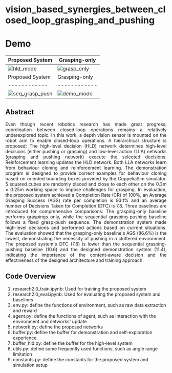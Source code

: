 # vision_based_synergies_between_closed_loop_grasping_and_pushing

**Demo**
=============

| Proposed System | Grasping-only | 
|------------|------------|
| ![hld_mode](https://github.com/user-attachments/assets/184f59b2-2e7d-49b3-9ed3-ed7aa1452aa9)  |  ![grasp_only](https://github.com/user-attachments/assets/145ee714-4abf-4b12-91ed-2e16906f4aa9)
| Proposed System | Grasping-only | 
|------------|------------|
| ![seq_grasp_push](https://github.com/user-attachments/assets/3d98b179-fc25-40b0-a441-6bbc0bf0cb50) |  ![demo_mode](https://github.com/user-attachments/assets/b218c813-fd4a-485b-8dc5-19f99c7e34aa) 

**Abstract** 
---------------
<p align="justify">
Even though recent robotics research has made great progress, coordination between closed-loop operations remains a relatively underexplored topic. In this work, a depth vision sensor is mounted on the robot arm to enable closed-loop operations. A hierarchical structure is proposed: The high-level decision (HLD) network determines high-level decisions (either pushing or grasping) and low-level action (LLA) networks (grasping and pushing network) execute the selected decisions. Reinforcement learning updates the HLD network. Both LLA networks learn from behaviour cloning and reinforcement learning. The demonstration program is designed to provide correct examples for behaviour cloning based on oriented bounding boxes provided by the CoppeliaSim simulator. 5 squared cubes are randomly placed and close to each other on the 0.3m × 0.25m working space to impose challenges for grasping. In evaluation, the proposed system achieved a Completion Rate (CR) of 100%, an Average Grasping Success (AGS) rate per completion is 93.1% and an average number of Decisions Taken for Completion (DTC) is 7.8. Three baselines are introduced for comprehensive comparisons: The grasping-only baseline performs graspings only, while the sequential grasping-pushing baseline follows a fixed grasp-push sequence. The demonstration system made high-level decisions and performed actions based on current situations. The evaluation showed that the grasping-only baseline's AGS (86.6%) is the lowest, demonstrating the necessity of pushing in a cluttered environment. The proposed system's DTC (7.8) is lower than the sequential grasping-pushing baseline (10.6) and the designed demonstration system (11.4), indicating the importance of the content-aware decision and the effectiveness of the designed architecture and training approach.	
</p>

**Code Overview**
---------------

1. research2.0_train.ipynb: Used for training the proposed system
2. research2.0_eval.ipynb: Used for evaluating the proposed system and baselines
3. env.py: define the functions of environment, such as raw data extraction and reward
4. agent.py: define the functions of agent, such as interaction with the environment and networks' update
5. network.py: define the proposed networks
6. buffer.py: define the buffer for demonstration and self-exploration experience
7. buffer_hld.py: define the buffer for the high-level system
8. utils.py: define some frequently used functions, such as angle range limitation
9. constants.py: define the constants for the proposed system and simulation setup
</p>
